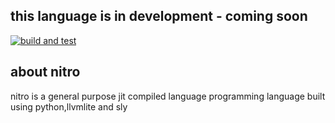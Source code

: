 ## this language is in development - coming soon 

[![build and test](https://github.com/nitro-lang/nitro/actions/workflows/test.yml/badge.svg)](https://github.com/nitro-lang/nitro/actions/workflows/test.yml)
## about nitro
nitro is a general purpose jit compiled language programming language built using python,llvmlite and sly
